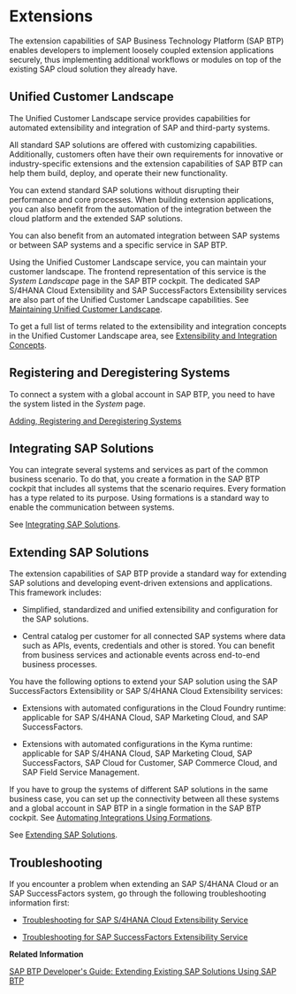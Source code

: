 <!-- loio08b1effc53634890a525f945017e2edc -->

# Extensions

The extension capabilities of SAP Business Technology Platform \(SAP BTP\) enables developers to implement loosely coupled extension applications securely, thus implementing additional workflows or modules on top of the existing SAP cloud solution they already have.



<a name="loio08b1effc53634890a525f945017e2edc__section_cl5_p4h_q3b"/>

## Unified Customer Landscape

The Unified Customer Landscape service provides capabilities for automated extensibility and integration of SAP and third-party systems.

All standard SAP solutions are offered with customizing capabilities. Additionally, customers often have their own requirements for innovative or industry-specific extensions and the extension capabilities of SAP BTP can help them build, deploy, and operate their new functionality.

You can extend standard SAP solutions without disrupting their performance and core processes. When building extension applications, you can also benefit from the automation of the integration between the cloud platform and the extended SAP solutions.

You can also benefit from an automated integration between SAP systems or between SAP systems and a specific service in SAP BTP.

Using the Unified Customer Landscape service, you can maintain your customer landscape. The frontend representation of this service is the *System Landscape* page in the SAP BTP cockpit. The dedicated SAP S/4HANA Cloud Extensibility and SAP SuccessFactors Extensibility services are also part of the Unified Customer Landscape capabilities. See [Maintaining Unified Customer Landscape](maintaining-unified-customer-landscape-a8b1e26.md).

To get a full list of terms related to the extensibility and integration concepts in the Unified Customer Landscape area, see [Extensibility and Integration Concepts](extensibility-and-integration-concepts-3ce5e05.md).



<a name="loio08b1effc53634890a525f945017e2edc__section_uxx_xdg_ndc"/>

## Registering and Deregistering Systems

To connect a system with a global account in SAP BTP, you need to have the system listed in the *System* page.

[Adding, Registering and Deregistering Systems](adding-registering-and-deregistering-systems-2ffdaff.md)



<a name="loio08b1effc53634890a525f945017e2edc__section_x4n_5dg_ndc"/>

## Integrating SAP Solutions

You can integrate several systems and services as part of the common business scenario. To do that, you create a formation in the SAP BTP cockpit that includes all systems that the scenario requires. Every formation has a type related to its purpose. Using formations is a standard way to enable the communication between systems.

See [Integrating SAP Solutions](integrating-sap-solutions-3414bbc.md).



<a name="loio08b1effc53634890a525f945017e2edc__section_xlp_ycg_ndc"/>

## Extending SAP Solutions

The extension capabilities of SAP BTP provide a standard way for extending SAP solutions and developing event-driven extensions and applications. This framework includes:

-   Simplified, standardized and unified extensibility and configuration for the SAP solutions.

-   Central catalog per customer for all connected SAP systems where data such as APIs, events, credentials and other is stored. You can benefit from business services and actionable events across end-to-end business processes.


You have the following options to extend your SAP solution using the SAP SuccessFactors Extensibility or SAP S/4HANA Cloud Extensibility services:

-   Extensions with automated configurations in the Cloud Foundry runtime: applicable for SAP S/4HANA Cloud, SAP Marketing Cloud, and SAP SuccessFactors.

-   Extensions with automated configurations in the Kyma runtime: applicable for SAP S/4HANA Cloud, SAP Marketing Cloud, SAP SuccessFactors, SAP Cloud for Customer, SAP Commerce Cloud, and SAP Field Service Management.


If you have to group the systems of different SAP solutions in the same business case, you can set up the connectivity between all these systems and a global account in SAP BTP in a single formation in the SAP BTP cockpit. See [Automating Integrations Using Formations](automating-integrations-using-formations-68b04fa.md).

See [Extending SAP Solutions](extending-sap-solutions-346864d.md).



<a name="loio08b1effc53634890a525f945017e2edc__section_gqf_qqq_tkb"/>

## Troubleshooting

If you encounter a problem when extending an SAP S/4HANA Cloud or an SAP SuccessFactors system, go through the following troubleshooting information first:

-   [Troubleshooting for SAP S/4HANA Cloud Extensibility Service](troubleshooting-for-sap-s-4hana-cloud-extensibility-service-3725f59.md)

-   [Troubleshooting for SAP SuccessFactors Extensibility Service](troubleshooting-for-sap-successfactors-extensibility-service-46f358f.md)


**Related Information**  


[SAP BTP Developer's Guide: Extending Existing SAP Solutions Using SAP BTP](https://help.sap.com/docs/btp/btp-developers-guide/extending-existing-sap-solutions-using-sap-btp?version=Cloud)


